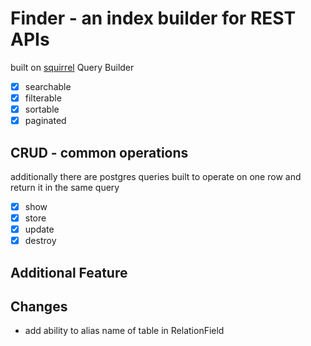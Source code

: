 # Finder - an index builder for REST APIs

built on [squirrel](https://github.com/Masterminds/squirrel) Query Builder

- [x] searchable
- [x] filterable
- [x] sortable
- [x] paginated

## CRUD - common operations

additionally there are postgres queries built to operate on one row and return
it in the same query

- [x] show
- [x] store
- [x] update
- [x] destroy

## Additional Feature

## Changes 

- add ability to alias name of table in RelationField
